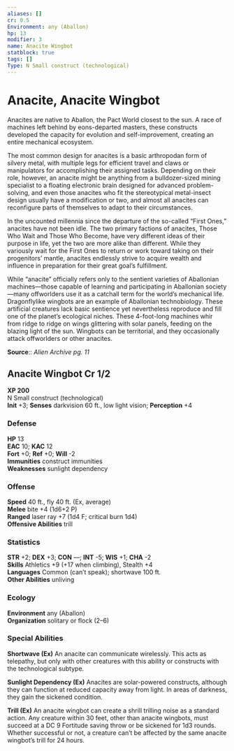 ```yaml
---
aliases: []
cr: 0.5
Environment: any (Aballon)
hp: 13
modifier: 3
name: Anacite Wingbot
statblock: true
tags: []
Type: N Small construct (technological)
---
```


# Anacite, Anacite Wingbot

Anacites are native to Aballon, the Pact World closest to the sun. A race of machines left behind by eons-departed masters, these constructs developed the capacity for evolution and self-improvement, creating an entire mechanical ecosystem.

The most common design for anacites is a basic arthropodan form of silvery metal, with multiple legs for efficient travel and claws or manipulators for accomplishing their assigned tasks. Depending on their role, however, an anacite might be anything from a bulldozer-sized mining specialist to a floating electronic brain designed for advanced problem-solving, and even those anacites who fit the stereotypical metal-insect design usually have a modification or two, and almost all anacites can reconfigure parts of themselves to adapt to their circumstances.

In the uncounted millennia since the departure of the so-called “First Ones,” anacites have not been idle. The two primary factions of anacites, Those Who Wait and Those Who Become, have very different ideas of their purpose in life, yet the two are more alike than different. While they variously wait for the First Ones to return or work toward taking on their progenitors’ mantle, anacites endlessly strive to acquire wealth and influence in preparation for their great goal’s fulfillment.

While “anacite” officially refers only to the sentient varieties of Aballonian machines—those capable of learning and participating in Aballonian society—many offworlders use it as a catchall term for the world’s mechanical life. Dragonflylike wingbots are an example of Aballonian technobiology. These artificial creatures lack basic sentience yet nevertheless reproduce and fill one of the planet’s ecological niches. These 4-foot-long machines whir from ridge to ridge on wings glittering with solar panels, feeding on the blazing light of the sun. Wingbots can be territorial, and they occasionally attack offworlders or other anacites.

**Source**:: _Alien Archive pg. 11_

## Anacite Wingbot Cr 1/2

**XP 200**  
N Small construct (technological)  
**Init** +3; **Senses** darkvision 60 ft., low light vision; **Perception** +4  

### Defense

**HP** 13  
**EAC** 10; **KAC** 12  
**Fort** +0; **Ref** +0; **Will** -2  
**Immunities** construct immunities  
**Weaknesses** sunlight dependency

### Offense

**Speed** 40 ft., fly 40 ft. (Ex, average)  
**Melee** bite +4 (1d6+2 P)  
**Ranged** laser ray +7 (1d4 F; critical burn 1d4)  
**Offensive Abilities** trill

### Statistics

**STR** +2; **DEX** +3; **CON** —; **INT** -5; **WIS** +1; **CHA** -2  
**Skills** Athletics +9 (+17 when climbing), Stealth +4  
**Languages** Common (can’t speak); shortwave 100 ft.  
**Other Abilities** unliving

### Ecology

**Environment** any (Aballon)  
**Organization** solitary or flock (2–6)

### Special Abilities

**Shortwave (Ex)** An anacite can communicate wirelessly. This acts as telepathy, but only with other creatures with this ability or constructs with the technological subtype.

**Sunlight Dependency (Ex)** Anacites are solar-powered constructs, although they can function at reduced capacity away from light. In areas of darkness, they gain the sickened condition.

**Trill (Ex)** An anacite wingbot can create a shrill trilling noise as a standard action. Any creature within 30 feet, other than anacite wingbots, must succeed at a DC 9 Fortitude saving throw or be sickened for 1d3 rounds. Whether successful or not, a creature can’t be affected by the same anacite wingbot’s trill for 24 hours.
